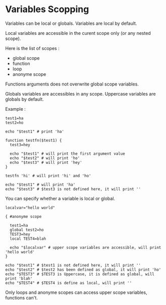 
# Variables Scopping

Variables can be local or globals. Variables are local by default.

Local variables are accessible in the curent scope only (or any nested scope).

Here is the list of scopes :

- global scope
- function
- loop
- anonyme scope

Functions arguments does not overwrite global scope variables.

Globals variables are accessibles in any scope. Uppercase variables are globals by default.

Example :

```
test1=ha
test2=ho

echo "$test1" # print 'ha'

function testfn($test1) {
  test3=hey

  echo "$test1" # will print the first argument value
  echo "$test2" # will print 'ho'
  echo "$test3" # will print 'hey'
}

testfn 'hi' # will print 'hi' and 'ho'

echo "$test1" # will print 'ha'
echo "$test3" # $test3 is not defined here, it will print ''
```

You can specify whether a variable is local or global.

```
localvar="hello world"

{ #anonyme scope

  test1=ha
  global test2=ho
  TEST3=hey
  local TEST4=blah

  echo "$localvar" # upper scope variables are accessible, will print 'hello world'
}

echo "$test1" # $test1 is not defined here, it will print ''
echo "$test2" # $test2 has been defined as global, it will print 'ho'
echo "$TEST3" # $TEST3 is Uppercase, it is defined as global, will print 'blah'
echo "$TEST4" # $TEST4 is define as local, will print ''

```

Only loops and anonyme scopes can access upper scope variables, functions can't.

